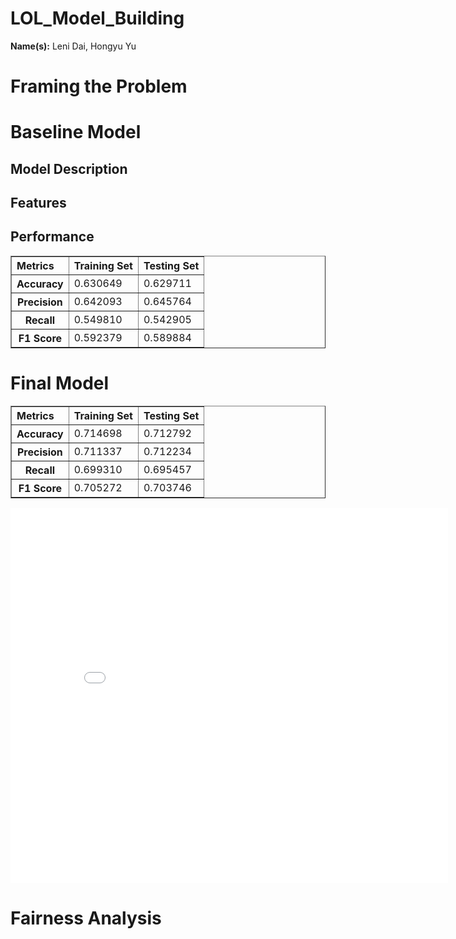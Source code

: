 # LOL_Model_Building
<html>
<body>
<p>
  <strong>Name(s):</strong>
  Leni Dai, Hongyu Yu
</p>
<h1><strong> Framing the Problem </strong></h1>

<h1><strong> Baseline Model </strong></h1>
<h2><strong> Model Description</strong></h2>
<h2><strong> Features</strong></h2>
<h2><strong> Performance</strong></h2>

<table border="1" class="dataframe">
  <thead>
    <tr>
      <th style="text-align: left">Metrics</th>
      <th style="text-align: left">Training Set</th>
      <th style="text-align: left">Testing Set</th>
    </tr>
  </thead>
  <tbody>
    <tr>
      <th>Accuracy</th>
      <td>0.630649</td>
      <td>0.629711</td>
    </tr>
    <tr>
      <th>Precision</th>
      <td>0.642093</td>
      <td>0.645764</td>
    </tr>
    <tr>
      <th>Recall</th>
      <td>0.549810</td>
      <td>0.542905</td>
    </tr>
    <tr>
      <th>F1 Score</th>
      <td>0.592379</td>
      <td>0.589884</td>
    </tr>
  </tbody>
</table>

<h1><strong> Final Model </strong></h1>

<table border="1" class="dataframe">
  <thead>
    <tr>
      <th style="text-align: left">Metrics</th>
      <th style="text-align: left">Training Set</th>
      <th style="text-align: left">Testing Set</th>
    </tr>
  </thead>
  <tbody>
    <tr>
      <th>Accuracy</th>
      <td>0.714698</td>
      <td>0.712792</td>
    </tr>
    <tr>
      <th>Precision</th>
      <td>0.711337</td>
      <td>0.712234</td>
    </tr>
    <tr>
      <th>Recall</th>
      <td>0.699310</td>
      <td>0.695457</td>
    </tr>
    <tr>
      <th>F1 Score</th>
      <td>0.705272</td>
      <td>0.703746</td>
    </tr>
  </tbody>
</table>
<iframe src="assets/confusion_matrix.html" width=700 height=600 frameBorder=0></iframe>

<h1><strong> Fairness Analysis </strong></h1>




  
</body>
</html>
